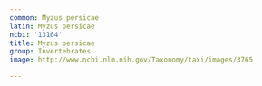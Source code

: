 ```yaml
---
common: Myzus persicae
latin: Myzus persicae
ncbi: '13164'
title: Myzus persicae
group: Invertebrates
image: http://www.ncbi.nlm.nih.gov/Taxonomy/taxi/images/3765

---
```

